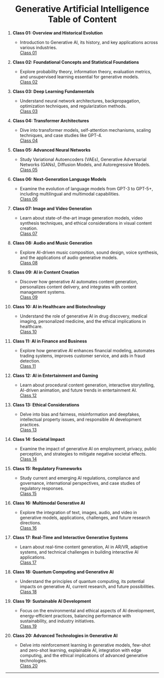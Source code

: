 <h1 align="center">
Generative Artificial Intelligence
<br>
Table of Content
</h1>


1. **Class 01: Overview and Historical Evolution**  
   - Introduction to Generative AI, its history, and key applications across various industries.  
   [Class 01](https://github.com/GloProg/AI-101-Learn-Generative-Artificial-Intelligence/tree/main/Course/Class%2001)

2. **Class 02: Foundational Concepts and Statistical Foundations**  
   - Explore probability theory, information theory, evaluation metrics, and unsupervised learning essential for generative models.  
   [Class 02](https://github.com/GloProg/AI-101-Learn-Generative-Artificial-Intelligence/tree/main/Course/Class%0002)

3. **Class 03: Deep Learning Fundamentals**  
   - Understand neural network architectures, backpropagation, optimization techniques, and regularization methods.  
   [Class 03](https://github.com/GloProg/AI-101-Learn-Generative-Artificial-Intelligence/tree/main/Course/Class%0003)

4. **Class 04: Transformer Architectures**  
   - Dive into transformer models, self-attention mechanisms, scaling techniques, and case studies like GPT-4.  
   [Class 04](https://github.com/GloProg/AI-101-Learn-Generative-Artificial-Intelligence/tree/main/Course/Class%0004)

5. **Class 05: Advanced Neural Networks**  
   - Study Variational Autoencoders (VAEs), Generative Adversarial Networks (GANs), Diffusion Models, and Autoregressive Models.  
   [Class 05](https://github.com/GloProg/AI-101-Learn-Generative-Artificial-Intelligence/tree/main/Course/Class%0005)

6. **Class 06: Next-Generation Language Models**  
   - Examine the evolution of language models from GPT-3 to GPT-5+, including multilingual and multimodal capabilities.  
   [Class 06](https://github.com/GloProg/AI-101-Learn-Generative-Artificial-Intelligence/tree/main/Course/Class%0006)

7. **Class 07: Image and Video Generation**  
   - Learn about state-of-the-art image generation models, video synthesis techniques, and ethical considerations in visual content creation.  
   [Class 07](https://github.com/GloProg/AI-101-Learn-Generative-Artificial-Intelligence/tree/main/Course/Class%0007)

8. **Class 08: Audio and Music Generation**  
   - Explore AI-driven music composition, sound design, voice synthesis, and the applications of audio generative models.  
   [Class 08](https://github.com/GloProg/AI-101-Learn-Generative-Artificial-Intelligence/tree/main/Course/Class%0008)

9. **Class 09: AI in Content Creation**  
   - Discover how generative AI automates content generation, personalizes content delivery, and integrates with content management systems.  
   [Class 09](https://github.com/GloProg/AI-101-Learn-Generative-Artificial-Intelligence/tree/main/Course/Class%0009)

10. **Class 10: AI in Healthcare and Biotechnology**  
    - Understand the role of generative AI in drug discovery, medical imaging, personalized medicine, and the ethical implications in healthcare.  
    [Class 10](https://github.com/GloProg/AI-101-Learn-Generative-Artificial-Intelligence/tree/main/Course/Class%0010)

11. **Class 11: AI in Finance and Business**  
    - Explore how generative AI enhances financial modeling, automates trading systems, improves customer service, and aids in fraud detection.  
    [Class 11](https://github.com/GloProg/AI-101-Learn-Generative-Artificial-Intelligence/tree/main/Course/Class%0011)

12. **Class 12: AI in Entertainment and Gaming**  
    - Learn about procedural content generation, interactive storytelling, AI-driven animation, and future trends in entertainment AI.  
    [Class 12](https://github.com/GloProg/AI-101-Learn-Generative-Artificial-Intelligence/tree/main/Course/Class%0012)

13. **Class 13: Ethical Considerations**  
    - Delve into bias and fairness, misinformation and deepfakes, intellectual property issues, and responsible AI development practices.  
    [Class 13](https://github.com/GloProg/AI-101-Learn-Generative-Artificial-Intelligence/tree/main/Course/Class%0013)

14. **Class 14: Societal Impact**  
    - Examine the impact of generative AI on employment, privacy, public perception, and strategies to mitigate negative societal effects.  
    [Class 14](https://github.com/GloProg/AI-101-Learn-Generative-Artificial-Intelligence/tree/main/Course/Class%0014)

15. **Class 15: Regulatory Frameworks**  
    - Study current and emerging AI regulations, compliance and governance, international perspectives, and case studies of regulatory responses.  
    [Class 15](https://github.com/GloProg/AI-101-Learn-Generative-Artificial-Intelligence/tree/main/Course/Class%0015)

16. **Class 16: Multimodal Generative AI**  
    - Explore the integration of text, images, audio, and video in generative models, applications, challenges, and future research directions.  
    [Class 16](https://github.com/GloProg/AI-101-Learn-Generative-Artificial-Intelligence/tree/main/Course/Class%0016)

17. **Class 17: Real-Time and Interactive Generative Systems**  
    - Learn about real-time content generation, AI in AR/VR, adaptive systems, and technical challenges in building interactive AI applications.  
    [Class 17](https://github.com/GloProg/AI-101-Learn-Generative-Artificial-Intelligence/tree/main/Course/Class%0017)

18. **Class 18: Quantum Computing and Generative AI**  
    - Understand the principles of quantum computing, its potential impacts on generative AI, current research, and future possibilities.  
    [Class 18](https://github.com/GloProg/AI-101-Learn-Generative-Artificial-Intelligence/tree/main/Course/Class%0018)

19. **Class 19: Sustainable AI Development**  
    - Focus on the environmental and ethical aspects of AI development, energy-efficient practices, balancing performance with sustainability, and industry initiatives.  
    [Class 19](https://github.com/GloProg/AI-101-Learn-Generative-Artificial-Intelligence/tree/main/Course/Class%0019)

20. **Class 20: Advanced Technologies in Generative AI**  
    - Delve into reinforcement learning in generative models, few-shot and zero-shot learning, explainable AI, integration with edge computing, and the ethical implications of advanced generative technologies.  
    [Class 20](https://github.com/GloProg/AI-101-Learn-Generative-Artificial-Intelligence/tree/main/Course/Class%0020)

---